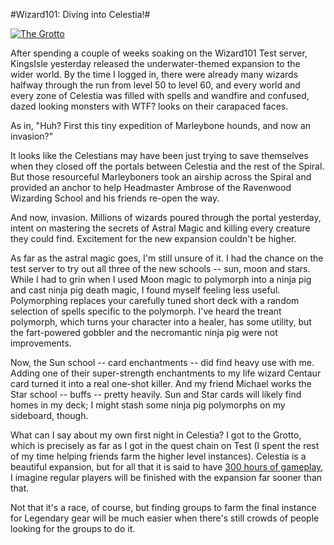 #Wizard101: Diving into Celestia!#

[![](http://westkarana.com/wp-content/uploads/2010/10/WizardGraphicalClient-2010-10-27-23-36-10-56-480x360.jpg "The Grotto")](http://westkarana.com/wp-content/uploads/2010/10/WizardGraphicalClient-2010-10-27-23-36-10-56.jpg)

After spending a couple of weeks soaking on the Wizard101 Test server, KingsIsle yesterday released the underwater-themed expansion to the wider world. By the time I logged in, there were already many wizards halfway through the run from level 50 to level 60, and every world and every zone of Celestia was filled with spells and wandfire and confused, dazed looking monsters with WTF? looks on their carapaced faces.

As in, "Huh? First this tiny expedition of Marleybone hounds, and now an invasion?"

It looks like the Celestians may have been just trying to save themselves when they closed off the portals between Celestia and the rest of the Spiral. But those resourceful Marleyboners took an airship across the Spiral and provided an anchor to help Headmaster Ambrose of the Ravenwood Wizarding School and his friends re-open the way.

And now, invasion. Millions of wizards poured through the portal yesterday, intent on mastering the secrets of Astral Magic and killing every creature they could find. Excitement for the new expansion couldn't be higher.

As far as the astral magic goes, I'm still unsure of it. I had the chance on the test server to try out all three of the new schools -- sun, moon and stars. While I had to grin when I used Moon magic to polymorph into a ninja pig and cast ninja pig death magic, I found myself feeling less useful. Polymorphing replaces your carefully tuned short deck with a random selection of spells specific to the polymorph. I've heard the treant polymorph, which turns your character into a healer, has some utility, but the fart-powered gobbler and the necromantic ninja pig were not improvements.

Now, the Sun school -- card enchantments -- did find heavy use with me. Adding one of their super-strength enchantments to my life wizard Centaur card turned it into a real one-shot killer. And my friend Michael works the Star school -- buffs -- pretty heavily. Sun and Star cards will likely find homes in my deck; I might stash some ninja pig polymorphs on my sideboard, though.

What can I say about my own first night in Celestia? I got to the Grotto, which is precisely as far as I got in the quest chain on Test (I spent the rest of my time helping friends farm the higher level instances). Celestia is a beautiful expansion, but for all that it is said to have [300 hours of gameplay](http://venturebeat.com/2010/10/26/kingsisle-launches-a-new-world-for-wizard-101-and-a-39-gift-card/), I imagine regular players will be finished with the expansion far sooner than that.

Not that it's a race, of course, but finding groups to farm the final instance for Legendary gear will be much easier when there's still crowds of people looking for the groups to do it.

